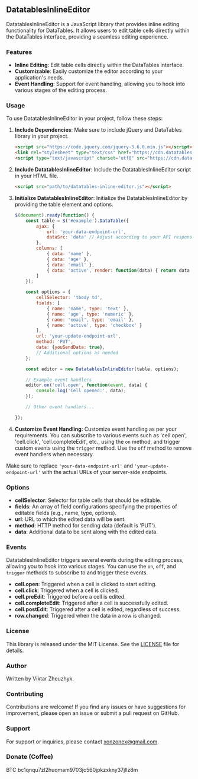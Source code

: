 ## DatatablesInlineEditor

DatatablesInlineEditor is a JavaScript library that provides inline editing functionality for DataTables. It allows users to edit table cells directly within the DataTables interface, providing a seamless editing experience.

### Features

- **Inline Editing**: Edit table cells directly within the DataTables interface.
- **Customizable**: Easily customize the editor according to your application's needs.
- **Event Handling**: Support for event handling, allowing you to hook into various stages of the editing process.

### Usage

To use DatatablesInlineEditor in your project, follow these steps:

1. **Include Dependencies**: Make sure to include jQuery and DataTables library in your project.

   ```html
   <script src="https://code.jquery.com/jquery-3.6.0.min.js"></script>
   <link rel="stylesheet" type="text/css" href="https://cdn.datatables.net/1.11.5/css/jquery.dataTables.css">
   <script type="text/javascript" charset="utf8" src="https://cdn.datatables.net/1.11.5/js/jquery.dataTables.js"></script>
   ```

2. **Include DatatablesInlineEditor**: Include the DatatablesInlineEditor script in your HTML file.

   ```html
   <script src="path/to/datatables-inline-editor.js"></script>
   ```

3. **Initialize DatatablesInlineEditor**: Initialize the DatatablesInlineEditor by providing the table element and options.

   ```javascript
   $(document).ready(function() {
       const table = $('#example').DataTable({
           ajax: {
               url: 'your-data-endpoint-url',
               dataSrc: 'data' // Adjust according to your API response structure
           },
           columns: [
               { data: 'name' },
               { data: 'age' },
               { data: 'email' },
               { data: 'active', render: function(data) { return data ? 'Yes' : 'No'; } }
           ]
       });

       const options = {
           cellSelector: 'tbody td',
           fields: [
               { name: 'name', type: 'text' },
               { name: 'age', type: 'numeric' },
               { name: 'email', type: 'email' },
               { name: 'active', type: 'checkbox' }
           ],
           url: 'your-update-endpoint-url',
           method: 'PUT',
           data: {youSendData: true},
           // Additional options as needed
       };

       const editor = new DatatablesInlineEditor(table, options);

       // Example event handlers
       editor.on('cell.open', function(event, data) {
           console.log('Cell opened:', data);
       });

       // Other event handlers...

   });
   ```

4. **Customize Event Handling**: Customize event handling as per your requirements. You can subscribe to various events such as 'cell.open', 'cell.click', 'cell.completeEdit', etc., using the `on` method, and trigger custom events using the `trigger` method. Use the `off` method to remove event handlers when necessary.

Make sure to replace `'your-data-endpoint-url'` and `'your-update-endpoint-url'` with the actual URLs of your server-side endpoints.

### Options

- **cellSelector**: Selector for table cells that should be editable.
- **fields**: An array of field configurations specifying the properties of editable fields (e.g., name, type, options).
- **url**: URL to which the edited data will be sent.
- **method**: HTTP method for sending data (default is 'PUT').
- **data**: Additional data to be sent along with the edited data.

### Events

DatatablesInlineEditor triggers several events during the editing process, allowing you to hook into various stages. You can use the `on`, `off`, and `trigger` methods to subscribe to and trigger these events.

- **cell.open**: Triggered when a cell is clicked to start editing.
- **cell.click**: Triggered when a cell is clicked.
- **cell.preEdit**: Triggered before a cell is edited.
- **cell.completeEdit**: Triggered after a cell is successfully edited.
- **cell.postEdit**: Triggered after a cell is edited, regardless of success.
- **row.changed**: Triggered when the data in a row is changed.

### License

This library is released under the MIT License. See the [LICENSE](LICENSE) file for details.

### Author

Written by Viktar Zheuzhyk.

### Contributing

Contributions are welcome! If you find any issues or have suggestions for improvement, please open an issue or submit a pull request on GitHub.

### Support

For support or inquiries, please contact [xonzonex@gmail.com](mailto:xonzonex@gmail.com).

### Donate (Coffee)
BTC bc1qnqu7zl2huqmam9703jc560jpkzxkny37jllz8m
